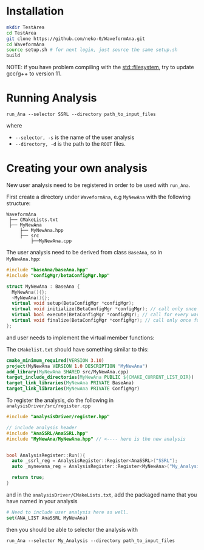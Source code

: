 # Installation

```bash
mkdir TestArea
cd TestArea
git clone https://github.com/neko-0/WaveformAna.git
cd WaveformAna
source setup.sh # for next login, just source the same setup.sh
build
```

NOTE: if you have problem compiling with the <std::filesystem>, try to update
gcc/g++ to version 11.

# Running Analysis

`run_Ana --selector SSRL --directory path_to_input_files`

where
  - `--selector, -s` is the name of the user analysis
  - `--directory, -d` is the path to the `ROOT` files.

# Creating your own analysis

New user analysis need to be registered in order to be used with `run_Ana`.

First create a directory under `WaveformAna`, e.g `MyNewAna` with the following
structure:

```.
WaveformAna
 ├── CMakeLists.txt
 ├── MyNewAna
     ├── MyNewAna.hpp
     ├── src
         ├──MyNewAna.cpp
```

The user analysis need to be derived from class `BaseAna`, so in `MyNewAna.hpp`:

```cpp
#include "baseAna/baseAna.hpp"
#include "configMgr/betaConfigMgr.hpp"

struct MyNewAna : BaseAna {
  MyNewAna(){};
  ~MyNewAna(){};
  virtual void setup(BetaConfigMgr *configMgr);
  virtual void initialize(BetaConfigMgr *configMgr); // call only once for initialization purpose.
  virtual bool execute(BetaConfigMgr *configMgr); // call for every waveform event.
  virtual void finalize(BetaConfigMgr *configMgr); // call only once for cleanup purpose.
};
```

and user needs to implement the virtual member functions:

The `CMakelist.txt` should have something similar to this:

```cmake
cmake_minimum_required(VERSION 3.10)
project(MyNewAna VERSION 1.0 DESCRIPTION "MyNewAna")
add_library(MyNewAna SHARED src/MyNewAna.cpp)
target_include_directories(MyNewAna PUBLIC ${CMAKE_CURRENT_LIST_DIR})
target_link_libraries(MyNewAna PRIVATE BaseAna)
target_link_libraries(MyNewAna PRIVATE ConfigMgr)
```

To register the analysis, do the following in `analysisDriver/src/register.cpp`

```cpp
#include "analysisDriver/register.hpp"

// include analysis header
#include "AnaSSRL/AnaSSRL.hpp"
#include "MyNewAna/MyNewAna.hpp" // <---- here is the new analysis


bool AnalysisRegister::Run(){
  auto _ssrl_reg = AnalysisRegister::Register<AnaSSRL>("SSRL");
  auto _mynewana_reg = AnalysisRegister::Register<MyNewAna>("My_Analysis");

  return true;
}
```

and in the `analysisDriver/CMakeLists.txt`, add the packaged name that you have
named in your analysis

```cmake
# Need to include user analysis here as well.
set(ANA_LIST AnaSSRL MyNewAna)
```

then you should be able to selector the analysis with

`run_Ana --selector My_Analysis --directory path_to_input_files`
